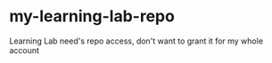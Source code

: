 # my-learning-lab-repo
Learning Lab need's repo access, don't want to grant it for my whole account
